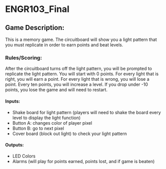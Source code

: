 # ENGR103_Final

## Game Description:
This is a memory game. The circuitboard will show you a light pattern that you must replicate in order to earn points and beat levels.

### Rules/Scoring:
After the circuitboard turns off the light pattern, you will be prompted to replicate the light pattern. You will start with 0 points. For every light that is right, you will earn a point. For every light that is wrong, you will lose a point. Every ten points, you will increase a level. If you drop under -10 points, you lose the game and will need to restart. 

#### Inputs:
- Shake board for light pattern (players will need to shake the board every level to display the light function)
- Button A: changes color of player pixel
- Button B: go to next pixel
- Cover board (block out light) to check your light pattern

#### Outputs:
- LED Colors
- Alarms (will play for points earned, points lost, and if game is beaten)


